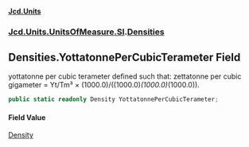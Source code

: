 #### [Jcd.Units](index 'index')
### [Jcd.Units.UnitsOfMeasure.SI](Jcd.Units.UnitsOfMeasure.SI 'Jcd.Units.UnitsOfMeasure.SI').[Densities](Densities 'Jcd.Units.UnitsOfMeasure.SI.Densities')

## Densities.YottatonnePerCubicTerameter Field

yottatonne per cubic terameter defined such that: zettatonne per cubic gigameter = Yt/Tm³ ×
(1000.0)/((1000.0)*(1000.0)*(1000.0)).

```csharp
public static readonly Density YottatonnePerCubicTerameter;
```

#### Field Value
[Density](Density 'Jcd.Units.UnitTypes.Density')